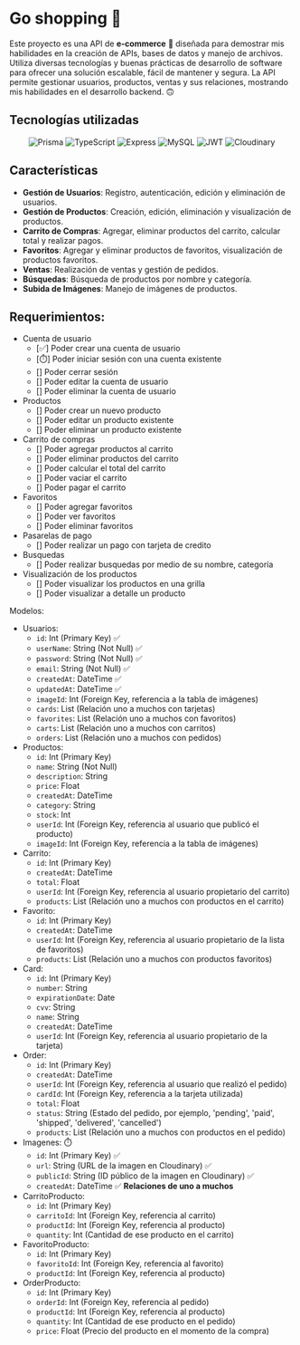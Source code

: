 # Go shopping 🛒

Este proyecto es una API de **e-commerce** 🛒 diseñada para demostrar mis habilidades en la creación de APIs, bases de datos y manejo de archivos. Utiliza diversas tecnologías y buenas prácticas de desarrollo de software para ofrecer una solución escalable, fácil de mantener y segura. La API permite gestionar usuarios, productos, ventas y sus relaciones, mostrando mis habilidades en el desarrollo backend. 🙃

## Tecnologías utilizadas

<div align="center">

  ![Prisma](https://img.shields.io/badge/Prisma-3982CE?style=for-the-badge&logo=Prisma&logoColor=white)
  ![TypeScript](https://img.shields.io/badge/TypeScript-007ACC?style=for-the-badge&logo=typescript&logoColor=white)
  ![Express](https://img.shields.io/badge/Express%20js-000000?style=for-the-badge&logo=express&logoColor=white)
  ![MySQL](https://img.shields.io/badge/MySQL-005C84?style=for-the-badge&logo=mysql&logoColor=white)
  ![JWT](https://img.shields.io/badge/JWT-000000?style=for-the-badge&logo=JSON%20web%20tokens&logoColor=white)
  ![Cloudinary](https://img.shields.io/badge/Cloudinary-3448C5?style=for-the-badge&logo=Cloudinary&logoColor=white)

</div>

## Características

- **Gestión de Usuarios**: Registro, autenticación, edición y eliminación de usuarios.
- **Gestión de Productos**: Creación, edición, eliminación y visualización de productos.
- **Carrito de Compras**: Agregar, eliminar productos del carrito, calcular total y realizar pagos.
- **Favoritos**: Agregar y eliminar productos de favoritos, visualización de productos favoritos.
- **Ventas**: Realización de ventas y gestión de pedidos.
- **Búsquedas**: Búsqueda de productos por nombre y categoría.
- **Subida de Imágenes**: Manejo de imágenes de productos.

## Requerimientos:
  - Cuenta de usuario
    - [✅] Poder crear una cuenta de usuario
    - [⏱️] Poder iniciar sesión con una cuenta existente
    - [] Poder cerrar sesión
    - [] Poder editar la cuenta de usuario
    - [] Poder eliminar la cuenta de usuario
  - Productos
    - [] Poder crear un nuevo producto
    - [] Poder editar un producto existente
    - [] Poder eliminar un producto existente
  - Carrito de compras
    - [] Poder agregar productos al carrito
    - [] Poder eliminar productos del carrito
    - [] Poder calcular el total del carrito
    - [] Poder vaciar el carrito
    - [] Poder pagar el carrito
  - Favoritos
    - [] Poder agregar favoritos
    - [] Poder ver favoritos
    - [] Poder eliminar favoritos
  - Pasarelas de pago
    - [] Poder realizar un pago con tarjeta de credito
  - Busquedas
    - [] Poder realizar busquedas por medio de su nombre, categoría
  - Visualización de los productos
    - [] Poder visualizar los productos en una grilla
    - [] Poder visualizar a detalle un producto

Modelos:
  - Usuarios:
    - `id`: Int (Primary Key) ✅
    - `userName`: String (Not Null) ✅
    - `password`: String (Not Null) ✅
    - `email`: String (Not Null) ✅
    - `createdAt`: DateTime ✅
    - `updatedAt`: DateTime ✅
    - `imageId`: Int (Foreign Key, referencia a la tabla de imágenes)
    - `cards`: List<Card> (Relación uno a muchos con tarjetas)
    - `favorites`: List<Favorito> (Relación uno a muchos con favoritos)
    - `carts`: List<Carrito> (Relación uno a muchos con carritos)
    - `orders`: List<Order> (Relación uno a muchos con pedidos)
  - Productos:
    - `id`: Int (Primary Key)
    - `name`: String (Not Null)
    - `description`: String
    - `price`: Float
    - `createdAt`: DateTime
    - `category`: String
    - `stock`: Int
    - `userId`: Int (Foreign Key, referencia al usuario que publicó el producto)
    - `imageId`: Int (Foreign Key, referencia a la tabla de imágenes)
  - Carrito:
    - `id`: Int (Primary Key)
    - `createdAt`: DateTime
    - `total`: Float
    - `userId`: Int (Foreign Key, referencia al usuario propietario del carrito)
    - `products`: List<CarritoProducto> (Relación uno a muchos con productos en el carrito)
  - Favorito:
    - `id`: Int (Primary Key)
    - `createdAt`: DateTime
    - `userId`: Int (Foreign Key, referencia al usuario propietario de la lista de favoritos)
    - `products`: List<FavoritoProducto> (Relación uno a muchos con productos favoritos)
  - Card:
    - `id`: Int (Primary Key)
    - `number`: String
    - `expirationDate`: Date
    - `cvv`: String
    - `name`: String
    - `createdAt`: DateTime
    - `userId`: Int (Foreign Key, referencia al usuario propietario de la tarjeta)
  - Order:
    - `id`: Int (Primary Key)
    - `createdAt`: DateTime
    - `userId`: Int (Foreign Key, referencia al usuario que realizó el pedido)
    - `cardId`: Int (Foreign Key, referencia a la tarjeta utilizada)
    - `total`: Float
    - `status`: String (Estado del pedido, por ejemplo, 'pending', 'paid', 'shipped', 'delivered', 'cancelled')
    - `products`: List<OrderProducto> (Relación uno a muchos con productos en el pedido)
  - Imagenes: ⏱️
    - `id`: Int (Primary Key) ✅
    - `url`: String (URL de la imagen en Cloudinary) ✅
    - `publicId`: String (ID público de la imagen en Cloudinary) ✅
    - `createdAt`: DateTime ✅
  **Relaciones de uno a muchos**
  - CarritoProducto:
    - `id`: Int (Primary Key)
    - `carritoId`: Int (Foreign Key, referencia al carrito)
    - `productId`: Int (Foreign Key, referencia al producto)
    - `quantity`: Int (Cantidad de ese producto en el carrito)
  - FavoritoProducto:
    - `id`: Int (Primary Key)
    - `favoritoId`: Int (Foreign Key, referencia al favorito)
    - `productId`: Int (Foreign Key, referencia al producto)
  - OrderProducto:
    - `id`: Int (Primary Key)
    - `orderId`: Int (Foreign Key, referencia al pedido)
    - `productId`: Int (Foreign Key, referencia al producto)
    - `quantity`: Int (Cantidad de ese producto en el pedido)
    - `price`: Float (Precio del producto en el momento de la compra)